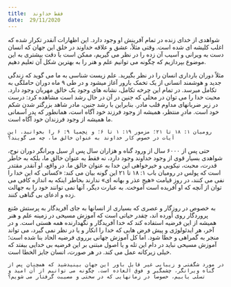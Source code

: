 ```yaml
---
title:  فقط خداوند
date:  29/11/2020
---
```


شواهدی از خدای زنده در تمام آفرینش او وجود دارد. این اظهارات آنقدر تکرار شده که اغلب کلیشه ای شده است. وقتی مثلاً، عشق و علاقه خداوند در خلق این جهان که انسان دست به ویرانی و آسیب آن زده را در نظر می گیریم، ممکن است با دقت بیشتری به این موضوع بپردازیم که چگونه می توانیم علم و هنر را به بهترین شکل آن تعلیم دهیم.

مثلاً دوران بارداری انسان را در نظر بگیرید. علم زیست شناسی به ما می گوید که زندگی جدید و هوشمند انسانی از یک تخمک بارور آغاز میشود و در طی ۹ ماه دوران حاملگی به تکامل میرسد. در تمام این چرخه تکامل، نشانه های وجود یک خالق مهربان وجود دارد. محبت خدا را می توان در محلی که جنین در آن در حال رشد است مشاهده کرد: درست در زیر ضربانهای مداوم قلب مادر. بنابراین با رشد جنین، مادر شاهد بزرگتر شدن شکم خود است. مادرِ منتظر، همیشه از وجود فرزند خود آگاه است، همانطور که پدر آسمانی ما همیشه از وجود فرزندان خود آگاه است.

`رومیان ۱: ۱۸ تا ۲۱؛ مزمور ۱۹: ۱ تا ۶؛ و نِحِمیا ۹: ۶ را بخوانید. این آیات در خصوص کار خداوند به عنوان خالق ما، چه می گویند؟`

حتی پس از ۶۰۰۰ سال از ورود گناه و هزاران سال پس از سیل ویرانگر دوران نوح، شواهدی بسیار قوی از وجود خداوند وجود دارد، نه فقط به عنوان خالق ما، بلکه به خاطر قدرت، محبت، نیکویی و خیرخواهی این خدا به عنوان خالق ما. در واقع، او آنقدر مقتدر است که پولس در رومیان باب ۱: ۱۸ تا ۲۱ این گونه بیان می کند: «کسانی که این خدا را نفی می کنند، در روز قیامت «هیج عذر و بهانه ای» ندارند بخاطر اینکه به اندازه کافی می توان از آنچه که او آفریده است آموخت. به عبارت دیگر، آنها نمی توانند خود را به جهالت زده و ادعای بی گناهی کنند.

به خصوص در روزگار و عصری که بسیاری از انسانها به جای آفریدگار به پرستش صُنع پروردگار روی آورده اند، چقدر حیاتی است که آموزش مسیحی در زمینه علم و هنر همیشه از این فرضیه استفاده کند که خدا آفریدگار و نگهدارنده همه هستی است. و در آخر، هر ایدئولوژی و پیش فرض هایی که خدا را انکار و یا در نظر نمی گیرد، می تواند منجر به گمراهی و خطا شود. اما کل آموزش جهانی برروی فرضیه الحاد بنا شده است؛ آموزش مسیحی نباید در دام این تله و یا اصول مبتنی بر این فرضیه بی خدایی بیفتد که خیلی زیرکانه عمل می کند. در هر صورت، انسان جایز الخطا است.

`در مورد شگفتی و زیبایی غیر قابل باور این جهان بینیدشید که همچنان پس از گناه ویرانگر، چشمگیر و فوق العاده است. چگونه می توانیم از آن امید و تسلی یابیم، خصوصاً در زمانهایی که در سختی و مصیبت گرفتار می شویم؟`